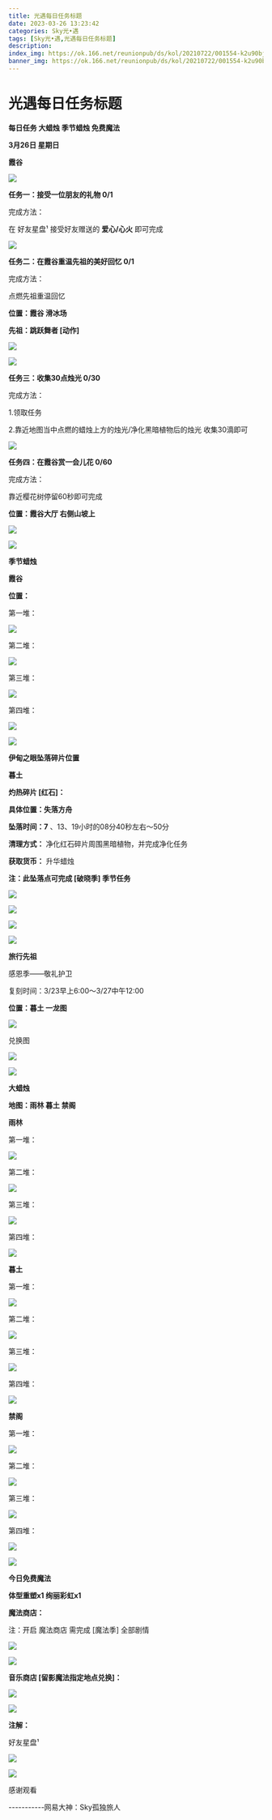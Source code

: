```yaml
---
title: 光遇每日任务标题
date: 2023-03-26 13:23:42
categories: Sky光•遇
tags: [Sky光•遇,光遇每日任务标题]
description: 
index_img: https://ok.166.net/reunionpub/ds/kol/20210722/001554-k2u90bj7ay.png?imageView&thumbnail=600x0&type=jpg
banner_img: https://ok.166.net/reunionpub/ds/kol/20210722/001554-k2u90bj7ay.png?imageView&thumbnail=600x0&type=jpg
---
```

# 光遇每日任务标题
**每日任务 大蜡烛 季节蜡烛 免费魔法**

 **3月26日 星期日**

 **霞谷**

![](https://img.166.net/reunionpub/ds/kol/20230326/001534-obed9sgi6s.jpg)

 **任务一：接受一位朋友的礼物 0/1**

完成方法：

在 好友星盘¹ 接受好友赠送的 **爱心/心火** 即可完成

![](https://img.166.net/reunionpub/ds/kol/20230326/000253-b70pgsswr9.jpeg)

 **任务二：在霞谷重温先祖的美好回忆 0/1**

完成方法：

点燃先祖重温回忆

 **位置：霞谷 滑冰场**

 **先祖：跳跃舞者 [动作]**

![](https://img.166.net/reunionpub/ds/kol/20230326/000324-cd8tr52l47.jpeg)

![](https://img.166.net/reunionpub/ds/kol/20230326/000332-hvris8ulwd.jpeg)

 **任务三：收集30点烛光 0/30**

完成方法：

1.领取任务

2.靠近地图当中点燃的蜡烛上方的烛光/净化黑暗植物后的烛光 收集30滴即可

![](https://img.166.net/reunionpub/ds/kol/20230326/000355-puvn68t9f4.jpg)

 **任务四：在霞谷赏一会儿花 0/60**

完成方法：

靠近樱花树停留60秒即可完成

 **位置：霞谷大厅 右侧山坡上**

![](https://img.166.net/reunionpub/ds/kol/20230326/000417-aswi1u2nco.jpeg)

![](https://img.166.net/reunionpub/ds/kol/20221018/100256-wzutnocka0.png)

 **季节蜡烛**

 **霞谷**

 **位置：**

第一堆：

![](https://img.166.net/reunionpub/ds/kol/20230325/235126-c0hwr15f4v.jpeg)

第二堆：

![](https://img.166.net/reunionpub/ds/kol/20230325/235139-aj0ib7fm1l.jpeg)

第三堆：

![](https://img.166.net/reunionpub/ds/kol/20230325/235150-5vas1tcgpb.jpeg)

第四堆：

![](https://img.166.net/reunionpub/ds/kol/20230325/235201-3fhq2orle6.jpeg)

![](https://img.166.net/reunionpub/ds/kol/20221130/005912-5mvshq9nf3.png)

 **伊甸之眼坠落碎片位置**

 **暮土**

 **灼热碎片 [红石]：**

 **具体位置：失落方舟**

 **坠落时间：7** 、13、19小时的08分40秒左右～50分

 **清理方式：** 净化红石碎片周围黑暗植物，并完成净化任务

 **获取货币：** 升华蜡烛

 **注：此坠落点可完成  [破晓季] 季节任务**

![](https://img.166.net/reunionpub/ds/kol/20230326/001747-rfs0tenh9d.jpeg)

![](https://img.166.net/reunionpub/ds/kol/20230326/001759-jqw645pm3n.jpg)

![](https://img.166.net/reunionpub/ds/kol/20230326/001834-0ts92vf5c6.jpg)

![](https://img.166.net/reunionpub/ds/kol/20230313/005012-cdpy0kr1uq.png)

 **旅行先祖**

感恩季——敬礼护卫

复刻时间：3/23早上6:00～3/27中午12:00

 **位置：暮土 一龙图**

![](https://img.166.net/reunionpub/ds/kol/20230323/103010-y6wrjqim3c.jpeg)

兑换图

![](https://img.166.net/reunionpub/ds/kol/20230325/232340-5f7mn0zocj.jpg)

![](https://img.166.net/reunionpub/ds/kol/20230313/005012-cdpy0kr1uq.png)

 **大蜡烛**

 **地图：雨林 暮土 禁阁**

 **雨林**

第一堆：

![](https://img.166.net/reunionpub/ds/kol/20230325/235633-eyzi9aglcd.jpeg)

第二堆：

![](https://img.166.net/reunionpub/ds/kol/20230325/235643-o1hn0iqe2g.jpeg)

第三堆：

![](https://img.166.net/reunionpub/ds/kol/20230325/235653-sbse4crtk8.jpeg)

第四堆：

![](https://img.166.net/reunionpub/ds/kol/20230325/235701-ysjuk3ztpr.jpeg)

 **暮土**

第一堆：

![](https://img.166.net/reunionpub/ds/kol/20230325/235717-8yso6bel1r.jpeg)

第二堆：

![](https://img.166.net/reunionpub/ds/kol/20230325/235726-564kcil7q9.jpeg)

第三堆：

![](https://img.166.net/reunionpub/ds/kol/20230325/235734-4yqrzmhig9.jpeg)

第四堆：

![](https://img.166.net/reunionpub/ds/kol/20230325/235746-lwp7imbh2o.jpeg)

 **禁阁**

第一堆：

![](https://img.166.net/reunionpub/ds/kol/20230325/235953-d2yai45l03.jpeg)

第二堆：

![](https://img.166.net/reunionpub/ds/kol/20230326/000003-kslyprs5a9.jpeg)

第三堆：

![](https://img.166.net/reunionpub/ds/kol/20230326/000023-pi1d245jkn.jpeg)

第四堆：

![](https://img.166.net/reunionpub/ds/kol/20230326/000034-hrja12dqbn.jpeg)

![](https://img.166.net/reunionpub/ds/kol/20221018/100256-wzutnocka0.png)

 **今日免费魔法**

 **体型重塑x1 绚丽彩虹x1**

 **魔法商店：**

注：开启 魔法商店 需完成 [魔法季] 全部剧情

![](https://img.166.net/reunionpub/ds/kol/20221018/100559-oibznvdtus.png)

![](https://img.166.net/reunionpub/ds/kol/20230325/235836-twaz60fl3s.jpeg)

 **音乐商店 [留影魔法指定地点兑换]：**

![](https://img.166.net/reunionpub/ds/kol/20230324/234336-r0vf7h8lj4.jpeg)

 **![](https://img.166.net/reunionpub/ds/kol/20221018/100256-wzutnocka0.png)**

 **注解：**

好友星盘¹

![](https://img.166.net/reunionpub/ds/kol/20230326/002255-7830s416tv.jpeg)

 **![](https://img.166.net/reunionpub/ds/kol/20221018/100256-wzutnocka0.png)**

感谢观看

\-----------网易大神：Sky孤独旅人

